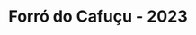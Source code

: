 ---
title: "Forró do Cafuçu - 2023"
category: video
category_slug: f-video
type: video
image: assets/img/works/cafucu.jpg
video: https://vimeo.com/826405547
---